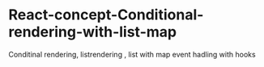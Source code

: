 # React-concept-Conditional-rendering-with-list-map
Conditinal rendering, listrendering , list with map event hadling with hooks
